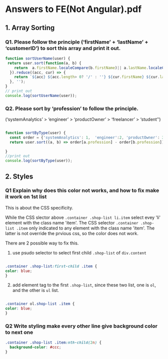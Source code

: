 # Answers to FE(Not Angular).pdf 

## 1. Array Sorting

### Q1. Please follow the principle (‘firstName’ + ‘lastName’ + ‘customerID’) to sort this array and print it out.

```js
function sortUserName(user) {
 return user.sort(function(a, b) {
    return  a.firstName.localeCompare(b.firstName)|| a.lastName.localeCompare(b.lastName) || parseInt(a.customerID, 10) < parseInt(b.customerID);
  }).reduce((acc, cur) => {
    return `${acc} ${acc.length> 0? '/' : ''} ${cur.firstName} ${cur.lastName} - ${cur.customerID}`;
  }, '');
}
// print out
console.log(sortUserName(user));
```

### Q2. Please sort by ‘profession’ to follow the principle.
(‘systemAnalytics’ > ‘engineer’ > ‘productOwner’ > ‘freelancer’ > ‘student’’)

```js

function sortByType(user) { 
  const order = {'systemAnalytics': 1,  'engineer':2, 'productOwner': 3,  'freelancer':4 , 'student':5};
  return user.sort((a, b) => order[a.profession] - order[b.profession]);
  
}
//print out
console.log(sortByType(user));
```

## 2. Styles

### Q1 Explain why does this color not works, and how to fix make it work on 1st list 

This is about the CSS specificity.

While the CSS slector above `.container .shop-list li.item` select evey 'li' element with the class name 'item'. The CSS selector `.container .shop-list .item` only indicated to any element with the class name 'item'. The latter is not override the prvious css, so the color does not work.

There are 2 possible way to fix this.

1. use psudo selector to select first child `.shop-list` of `div.content`

```css

.container .shop-list:first-child .item {
color: blue;
}

```
2. add element tag to the first `.shop-list`, since these two list, one is `ol`, and the other is `ul` list.

```css

.container ol.shop-list .item {
color: blue;
}

```

### Q2  Write styling make every other line give background color to next one

```css
.container .shop-list .item:nth-child(2n) {
  background-color: #ccc;
}
```